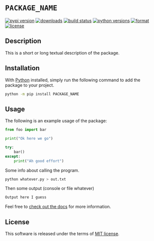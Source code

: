 # `PACKAGE_NAME`

[![pypi version](https://img.shields.io/pypi/v/PACKAGE_NAME.svg?style=flat)](https://pypi.org/pypi/PACKAGE_NAME/)
[![downloads](https://pepy.tech/badge/PACKAGE_NAME)](https://pepy.tech/project/PACKAGE_NAME)
[![build status](https://github.com/dawsonbooth/PACKAGE_NAME/workflows/build/badge.svg)](https://github.com/dawsonbooth/PACKAGE_NAME/actions?workflow=build)
[![python versions](https://img.shields.io/pypi/pyversions/PACKAGE_NAME.svg?style=flat)](https://pypi.org/pypi/PACKAGE_NAME/)
[![format](https://img.shields.io/pypi/format/PACKAGE_NAME.svg?style=flat)](https://pypi.org/pypi/PACKAGE_NAME/)
[![license](https://img.shields.io/pypi/l/PACKAGE_NAME.svg?style=flat)](https://github.com/dawsonbooth/PACKAGE_NAME/blob/master/LICENSE)

## Description

This is a short or long textual description of the package.

## Installation

With [Python](https://www.python.org/downloads/) installed, simply run the following command to add the package to your project.

```bash
python -m pip install PACKAGE_NAME
```

## Usage

The following is an example usage of the package:

```python
from foo import bar

print("Ok here we go")

try:
    bar()
except:
    print("Ah good effort")
```

Some info about calling the program.

```bash
python whatever.py > out.txt
```

Then some output (console or file whatever)

```txt
Output here I guess
```

Feel free to [check out the docs](https://dawsonbooth.github.io/PACKAGE_NAME/) for more information.

## License

This software is released under the terms of [MIT license](LICENSE).
